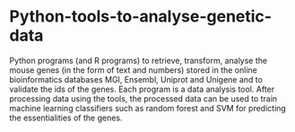 # Python-tools-to-analyse-genetic-data
Python programs (and R programs) to retrieve, transform, analyse the mouse genes (in the form of text and numbers) stored in the online bioinformatics databases MGI, Ensembl, Uniprot and Unigene and to validate the ids of the genes. Each program is a data analysis tool. After processing data using the tools, the processed data can be used to train machine learning classifiers such as random forest and SVM for predicting the essentialities of the genes.
